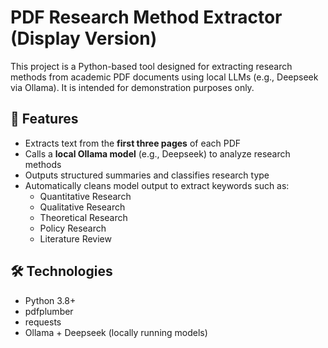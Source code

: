 # PDF Research Method Extractor (Display Version)

This project is a Python-based tool designed for extracting research methods from academic PDF documents using local LLMs (e.g., Deepseek via Ollama). It is intended for demonstration purposes only.

## 🚀 Features

- Extracts text from the **first three pages** of each PDF
- Calls a **local Ollama model** (e.g., Deepseek) to analyze research methods
- Outputs structured summaries and classifies research type
- Automatically cleans model output to extract keywords such as:
  - Quantitative Research
  - Qualitative Research
  - Theoretical Research
  - Policy Research
  - Literature Review

## 🛠️ Technologies

- Python 3.8+
- pdfplumber
- requests
- Ollama + Deepseek (locally running models)


